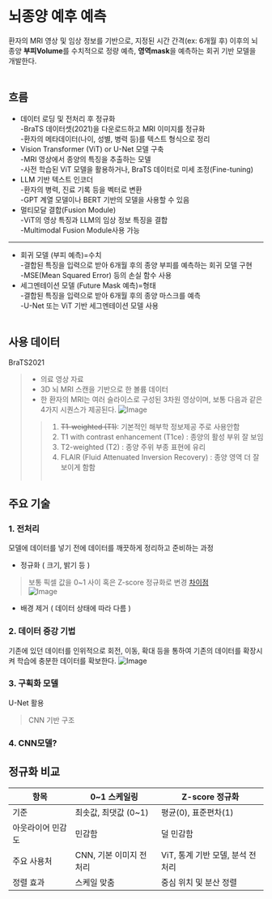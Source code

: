 #  뇌종양 예후 예측
환자의 MRI 영상 및 임상 정보를 기반으로, 지정된 시간 간격(ex: 6개월 후) 이후의 뇌종양 **부피Volume**를 수치적으로 정량 예측, **영역mask**을 예측하는 회귀 기반 모델을 개발한다.
<br><br>
## 흐름
+ 데이터 로딩 및 전처리 후 정규화
  <br>-BraTS 데이터셋(2021)을 다운로드하고 MRI 이미지를 정규화
  <br>-환자의 메타데이터(나이, 성별, 병력 등)를 텍스트 형식으로 정리
+ Vision Transformer (ViT) or U-Net 모델 구축
  <br>-MRI 영상에서 종양의 특징을 추출하는 모델
  <br>-사전 학습된 ViT 모델을 활용하거나, BraTS 데이터로 미세 조정(Fine-tuning)
+ LLM 기반 텍스트 인코더
  <br>-환자의 병력, 진료 기록 등을 벡터로 변환
  <br>-GPT 계열 모델이나 BERT 기반의 모델을 사용할 수 있음
+ 멀티모달 결합(Fusion Module)
  <br>-ViT의 영상 특징과 LLM의 임상 정보 특징을 결합
  <br>-Multimodal Fusion Module사용 가능
---
+ 회귀 모델 (부피 예측)=수치
  <br>-결합된 특징을 입력으로 받아 6개월 후의 종양 부피를 예측하는 회귀 모델 구현
  <br>-MSE(Mean Squared Error) 등의 손실 함수 사용
+ 세그멘테이션 모델 (Future Mask 예측)=형태
  <br>-결합된 특징을 입력으로 받아 6개월 후의 종양 마스크를 예측
  <br>-U-Net 또는 ViT 기반 세그멘테이션 모델 사용
<br><br>
## 사용 데이터
BraTS2021
>+ 의료 영상 자료
>+ 3D 뇌 MRI 스캔을 기반으로 한 볼륨 데이터
>+ 한 환자의 MRI는 여러 슬라이스로 구성된 3차원 영상이며, 보통 다음과 같은 4가지 시퀀스가 제공된다.
> ![Image](https://github.com/user-attachments/assets/3b1877c0-d128-48cd-b9f3-8f667014f5e3)
>>1. ~~T1-weighted (T1)~~: 기본적인 해부학 정보제공 주로 사용안함
>>2. T1 with contrast enhancement (T1ce) : 종양의 활성 부위 잘 보임
>>3. T2-weighted (T2) : 종양 주위 부종 표현에 유리
>>4. FLAIR (Fluid Attenuated Inversion Recovery) : 종양 영역 더 잘보이게 함함
<br><br>
## 주요 기술
### 1. 전처리
모델에 데이터를 넣기 전에 데이터를 깨끗하게 정리하고 준비하는 과정
+ 정규화 ( 크기, 밝기 등 )
>  보통 픽셀 값을 0~1 사이 혹은 Z-score 정규화로 변경  [ 차이점 ](#정규화-비교) <br>
> ![Image](https://github.com/user-attachments/assets/2ea431be-e9ac-4792-8f74-32e3c3332a55)
+ 배경 제거 ( 데이터 상태에 따라 다름 )

### 2. 데이터 증강 기법
기존에 있던 데이터를 인위적으로 회전, 이동, 확대 등을 통하여 기존의 데이터를 확장시켜 학습에 충분한 데이터를 확보한다.
![Image](https://github.com/user-attachments/assets/3bbb0489-1671-4fcb-b303-fff603008556)

### 3. 구획화 모델
U-Net 활용
>CNN 기반 구조

### 4. CNN모델?

## 정규화 비교
| 항목           | 0~1 스케일링                | Z-score 정규화                      |
|----------------|------------------------------|-------------------------------------|
| 기준           | 최솟값, 최댓값  (0~1)             | 평균(0), 표준편차(1)                      |
| 아웃라이어 민감도 | 민감함                       | 덜 민감함                           |
| 주요 사용처     | CNN, 기본 이미지 전처리      | ViT, 통계 기반 모델, 분석 전처리   |
| 정렬 효과       | 스케일 맞춤                  | 중심 위치 및 분산 정렬             |
